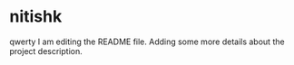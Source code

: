 # nitishk
qwerty I am editing the README file. Adding some more details about the project description.

